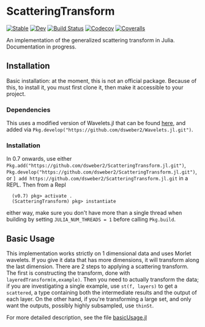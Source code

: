 # ScatteringTransform
[![Stable](https://img.shields.io/badge/docs-stable-blue.svg)](https://dsweber2.github.io/ScatteringTransform.jl/stable)
[![Dev](https://img.shields.io/badge/docs-dev-blue.svg)](https://dsweber2.github.io/ScatteringTransform.jl/dev)
[![Build Status](https://travis-ci.com/dsweber2/ScatteringTransform.jl.svg?branch=master)](https://travis-ci.com/dsweber2/ScatteringTransform.jl)
[![Codecov](https://codecov.io/gh/dsweber2/ScatteringTransform.jl/branch/master/graph/badge.svg)](https://codecov.io/gh/dsweber2/ScatteringTransform.jl)
[![Coveralls](https://coveralls.io/repos/github/dsweber2/ScatteringTransform.jl/badge.svg?branch=master)](https://coveralls.io/github/dsweber2/ScatteringTransform.jl?branch=master)

An implementation of the generalized scattering transform in Julia. Documentation in progress.

## Installation
Basic installation: at the moment, this is not an official package. Because of this, to install it, you must first clone it, then make it accessible to your project.

### Dependencies
This uses a modified version of Wavelets.jl that can be found [here](https://github.com/dsweber2/Wavelets.jl), and added via `Pkg.develop("https://github.com/dsweber2/Wavelets.jl.git")`.

### Installation

 In 0.7 onwards, use either `Pkg.add("https://github.com/dsweber2/ScatteringTransform.jl.git")`, `Pkg.develop("https://github.com/dsweber2/ScatteringTransform.jl.git")`, or `] add https://github.com/dsweber2/ScatteringTransform.jl.git` in a REPL. Then from a Repl
```
  (v0.7) pkg> activate .
  (ScatteringTransform) pkg> instantiate
```
either way, make sure you don't have more than a single thread when building by
setting `JULIA_NUM_THREADS = 1` before calling `Pkg.build`.

## Basic Usage

This implementation works strictly on 1 dimensional data and uses Morlet wavelets. If you give it data that has more dimensions, it will transform along the last dimension. There are 2 steps to applying a scattering transform. The first is constructing the transform, done with `layeredTransform(m,example)`. Then you need to actually transform the data; if you are investigating a single example, use `st(f, layers)` to get a `scattered`, a type containing both the intermediate results and the output of each layer. On the other hand, if you're transforming a large set, and only want the outputs, possibly highly subsampled, use `thinSt`.

For more detailed description, see the file [basicUsage.jl](basicUsage.jl)
